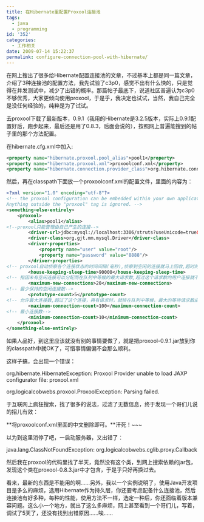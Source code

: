 ```yaml
---
title: 在Hibernate里配置Proxool连接池
tags:
  - java
  - programming
id: '352'
categories:
  - 工作相关
date: 2009-07-14 15:22:37
permalink: configure-connection-pool-with-hibernate/
---
```


在网上搜出了很多给Hibernate配置连接池的文章，不过基本上都是同一篇文章，介绍了3种连接池的配置方法，我先试验了c3p0，感觉不出有什么快的，只是觉得在并发测试中，减少了出错的概率。那篇帖子最底下，说道社区普遍认为c3p0不够优秀，大家更倾向使用proxool，于是乎，我决定也试试，当然，我自己完全是没任何经验的，纯粹是为了试试。

去proxool下载了最新版本，0.9.1（我用的Hibernate是3.2.5版本，实际上0.9.1配置好后，跑步起来，最后还是用了0.8.3，后面会说的），按照网上普遍能搜到的帖子里的那个方法配置。
<!-- more -->
在hibernate.cfg.xml中加入:

```xml
<property name="hibernate.proxool.pool_alias">pool1</property>
<property name="hibernate.proxool.xml">proxoolconf.xml</property>
<property name="hibernate.connection.provider_class">org.hibernate.connection.ProxoolConnectionProvider</property>
```

然后，再在classpath下面放一个proxoolconf.xml的配置文件，里面的内容为：

```xml
<?xml version="1.0" encoding="utf-8"?>
<!-- the proxool configuration can be embedded within your own application's.
Anything outside the "proxool" tag is ignored. -->
<something-else-entirely>
    <proxool>
        <alias>pool1</alias>
<!--proxool只能管理由自己产生的连接-->
        <driver-url>jdbc:mysql://localhost:3306/struts?useUnicode=true&characterEncoding=GBK</driver-url>
        <driver-class>org.gjt.mm.mysql.Driver</driver-class>
        <driver-properties>
            <property name="user" value="root"/>
            <property name="password" value="8888"/>
        </driver-properties>
<!-- proxool自动侦察各个连接状态的时间间隔(毫秒),侦察到空闲的连接就马上回收,超时的销毁-->
        <house-keeping-sleep-time>90000</house-keeping-sleep-time>
<!-- 指因未有空闲连接可以分配而在队列中等候的最大请求数,超过这个请求数的用户连接就不会被接受-->
        <maximum-new-connections>20</maximum-new-connections>
<!-- 最少保持的空闲连接数-->
        <prototype-count>5</prototype-count>
<!-- 允许最大连接数,超过了这个连接，再有请求时，就排在队列中等候，最大的等待请求数由maximum-new-connections决定-->
        <maximum-connection-count>100</maximum-connection-count>
<!-- 最小连接数-->
        <minimum-connection-count>10</minimum-connection-count>
    </proxool>
</something-else-entirely> 
```

如果人品好，到这里应该就没有别的事情要做了，就是把proxool-0.9.1.jar放到你的classpath中就OK了，可惜事情偏偏不会那么顺利。

这样子搞，会出现一个错误：

org.hibernate.HibernateException: Proxool Provider unable to load JAXP configurator file: proxool.xml
  
org.logicalcobwebs.proxool.ProxoolException: Parsing failed.

于互联网上疯狂搜索，找了很多的说法，过滤了无数信息，终于发现一个哥们儿说的招儿有效：

**将proxoolconf.xml里面的中文删除即可。**汗死！~~~

以为到这里消停了吧，一启动服务器，又出错了：

java.lang.ClassNotFoundException: org.logicalcobwebs.cglib.proxy.Callback

然后我在proxool的代码里找了半天，竟然没有这个类，到网上搜索依赖的jar包，发现这个类在proxool-0.8.3.jar中才包含，于是乎只好再换过去。

看来，最新的东西是不能用的啊……另外，我以一个实例说明了，使用Java开发项目是多么的麻烦，选用Hibernate作为持久层，你还要考虑配备什么连接池，然后连接池有好多种，每种的性能，使用方法不一样，选定一种后，你还面临着版本兼容问题。这么小一个地方，就出了这么多麻烦，网上甚至看到一个哥们儿，写着，调试了5天了，还没有找到出错原因……唉……